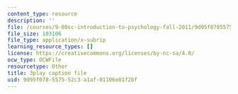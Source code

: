 ```yaml
---
content_type: resource
description: ''
file: /courses/9-00sc-introduction-to-psychology-fall-2011/9d95f078557552c3a1af01106e81f2bf_t73rjeOj0eY.vtt
file_size: 103106
file_type: application/x-subrip
learning_resource_types: []
license: https://creativecommons.org/licenses/by-nc-sa/4.0/
ocw_type: OCWFile
resourcetype: Other
title: 3play caption file
uid: 9d95f078-5575-52c3-a1af-01106e81f2bf
---
```

